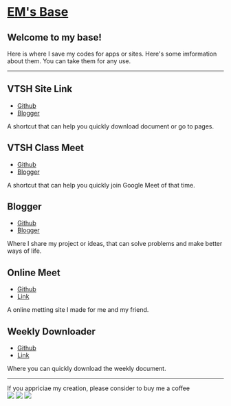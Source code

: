 # [EM's Base](https://Edit-Mr.github.io)

## Welcome to my base!

Here is where I save my codes for apps or sites. Here's some imformation about them. You can take them for any use.

* * *

## VTSH Site Link

*   [Github](https://github.com/Edit-Mr/Edit-Mr.github.io/tree/main/code/sc/vtsh_site_link)
*   [Blogger](https://emsbase.blogspot.com/2021/06/vtsh-site-link.html)

A shortcut that can help you quickly download document or go to pages.

## VTSH Class Meet

*   [Github](https://github.com/Edit-Mr/Edit-Mr.github.io/tree/main/code/sc/vtsh_meet_link)
*   [Blogger](https://emsbase.blogspot.com/2021/06/203-meet-link.html)

A shortcut that can help you quickly join Google Meet of that time.

## Blogger

*   [Github](https://github.com/Edit-Mr/Edit-Mr.github.io/tree/main/code/blogger/)
*   [Blogger](https://emsbase.blogspot.com/)

Where I share my project or ideas, that can solve problems and make better ways of life.

## Online Meet

*   [Github](https://github.com/Edit-Mr/Edit-Mr.github.io/tree/main/code/meet)
*   [Link](code/meet)

A online metting site I made for me and my friend.

## Weekly Downloader

*   [Github](https://github.com/Edit-Mr/Edit-Mr.github.io/tree/main/code/weekly)
*   [Link](code/weekly)

Where you can quickly download the weekly document.

* * *

If you appriciae my creation, please consider to buy me a coffee  
[![](https://img.shields.io/badge/-elvismao@ctemplar.com-D14836?style=flat-square&logo=Gmail&logoColor=white)](mailto:elvismao@ctemplar.com) [![](https://img.shields.io/badge/-elvismao.070512@gmail.com-169BD7?style=flat-square&logo=PayPal&logoColor=white)](https://www.paypal.me/elvismao) ![](https://komarev.com/ghpvc/?username=edit-mr&style=flat-square)

